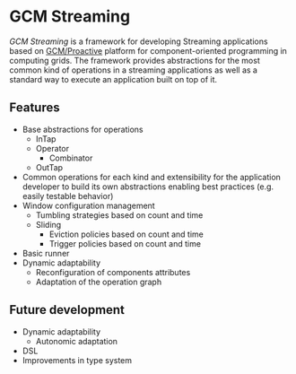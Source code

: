 # GCM Streaming
*GCM Streaming* is a framework for developing Streaming applications based on [GCM/Proactive](https://github.com/scale-proactive/scale-proactive) platform for component-oriented programming in computing grids. The framework provides abstractions for the most common kind of operations in a streaming applications as well as a standard way to execute an application built on top of it.

## Features
* Base abstractions for operations
  * InTap
  * Operator
    * Combinator
  * OutTap
* Common operations for each kind and extensibility for the application developer to build its own abstractions enabling best practices (e.g. easily testable behavior)
* Window configuration management
  * Tumbling strategies based on count and time
  * Sliding
    * Eviction policies based on count and time
    * Trigger policies based on count and time
* Basic runner
* Dynamic adaptability
  * Reconfiguration of components attributes
  * Adaptation of the operation graph

## Future development
* Dynamic adaptability
  * Autonomic adaptation
* DSL
* Improvements in type system
